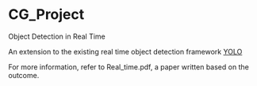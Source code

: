 # CG_Project

Object Detection in Real Time

An extension to the existing real time object detection framework [YOLO](https://pjreddie.com/darknet/yolo/)

For more information, refer to Real_time.pdf, a paper written based on the outcome. 
